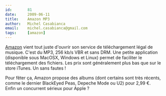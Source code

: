 ```yaml
---
id:       81
date:     2009-06-11
title:    Amazon MP3
author:   Michel Casabianca
email:    michel.casabianca@gmail.com
tags:     [amazon]
---
```


[Amazon](http://www.amazon.fr) vient tout juste d'ouvrir son service de téléchargement légal de musique. C'est du MP3, 256 kb/s VBR et sans DRM. Une petite application (disponible sous MacOSX, Windows et Linux) permet de faciliter le téléchargement des fichiers. Les prix sont généralement plus bas que sur le store iTunes. Un sans fautes !

Pour fêter ça, Amazon propose des albums (dont certains sont très récents, comme le dernier BlackEyed Peas, Depeche Mode ou U2) pour 2,99 €. Enfin un concurrent sérieux pour Apple ?

